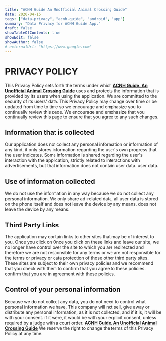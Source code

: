 ```yaml
---
title: "ACNH Guide An Unofficial Animal Crossing Guide"
date: 2020-04-15
tags: ["data-privacy", "acnh-guide", "android", "app"]
summary: "Data Privacy for ACNH Guide App."
draft: false
showTableOfContents: true
showEdit: false
showAuthor: false
# externalUrl: "https://www.google.com"
---
```

# PRIVACY POLICY
This Privacy Policy sets forth the terms under which [**ACNH Guide. An Unofficial Animal Crossing Guide**](https://play.google.com/store/apps/developer?id=cgutierr) uses and protects the information that is provided by its users when using the application.
We are committed to the security of its users' data.
This Privacy Policy may change over time or be updated from time to time so we encourage and emphasize you to continually review this page.
We encourage and emphasize that you continually review this page to ensure that you agree to any such changes.

## Information that is collected
Our application does not collect any personal information or information of any kind, it only stores
information regarding the user's own progress that the user indicates.
Some information is shared regarding the user's interaction with the application,
strictly related to interactions with advertisements, but that information does not contain user data.
user data.

## Use of information collected
We do not use the information in any way because we do not collect any personal information.
We only share ad-related data, all user data is stored on the phone itself and does not leave the device by any means.
does not leave the device by any means.

## Third Party Links
The application may contain links to other sites that may be of interest to you. Once you click on
Once you click on these links and leave our site, we no longer have control over the site to which you are redirected and therefore we are not responsible for any terms or
we are not responsible for the terms or privacy or data protection of those other third party sites.
These sites are subject to their own privacy policies and we recommend that you check with them to confirm that you agree to these policies.
confirm that you are in agreement with these policies.

## Control of your personal information
Because we do not collect any data, you do not need to control what personal information we have,
This company will not sell, give away or distribute any personal information, as it is not collected, and if it is, it will be with your consent.
if it were, it would be with your explicit consent, unless required by a judge with a court order.
[**ACNH Guide. An Unofficial Animal Crossing Guide**](https://play.google.com/store/apps/developer?id=cgutierr)
We reserve the right to change the terms of this Privacy Policy at any time.
